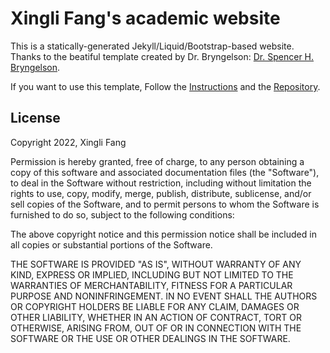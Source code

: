 # Xingli Fang's academic website

This is a statically-generated Jekyll/Liquid/Bootstrap-based website. Thanks to the beatiful template created by Dr. Bryngelson: [Dr. Spencer H. Bryngelson](https://bryngelson-research.com/).

If you want to use this template, Follow the [Instructions](https://bryngelson-research.com/aboutwebsite.html) and the [Repository](https://github.com/sbryngelson/sbryngelson.github.io).

## [](https://github.com/xfangsn/xfangsn.github.io#license)License

Copyright 2022, Xingli Fang

Permission is hereby granted, free of charge, to any person obtaining a copy of this software and associated documentation files (the "Software"), to deal in the Software without restriction, including without limitation the rights to use, copy, modify, merge, publish, distribute, sublicense, and/or sell copies of the Software, and to permit persons to whom the Software is furnished to do so, subject to the following conditions:

The above copyright notice and this permission notice shall be included in all copies or substantial portions of the Software.

THE SOFTWARE IS PROVIDED "AS IS", WITHOUT WARRANTY OF ANY KIND, EXPRESS OR IMPLIED, INCLUDING BUT NOT LIMITED TO THE WARRANTIES OF MERCHANTABILITY, FITNESS FOR A PARTICULAR PURPOSE AND NONINFRINGEMENT. IN NO EVENT SHALL THE AUTHORS OR COPYRIGHT HOLDERS BE LIABLE FOR ANY CLAIM, DAMAGES OR OTHER LIABILITY, WHETHER IN AN ACTION OF CONTRACT, TORT OR OTHERWISE, ARISING FROM, OUT OF OR IN CONNECTION WITH THE SOFTWARE OR THE USE OR OTHER DEALINGS IN THE SOFTWARE.